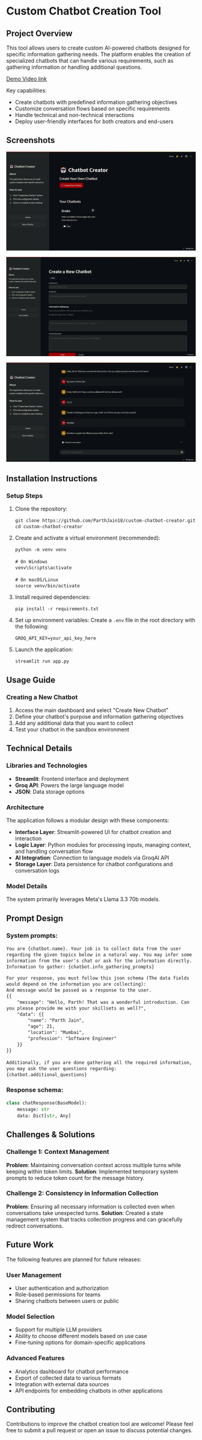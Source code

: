 # Custom Chatbot Creation Tool

## Project Overview

This tool allows users to create custom AI-powered chatbots designed for specific information gathering needs. The platform enables the creation of specialized chatbots that can handle various requirements, such as gathering information or handling additional questions.

[Demo Video link](https://youtu.be/9S1927evjCk)

Key capabilities:
- Create chatbots with predefined information gathering objectives
- Customize conversation flows based on specific requirements
- Handle technical and non-technical interactions
- Deploy user-friendly interfaces for both creators and end-users



## Screenshots

![Home Page](assets/image1.png)

![Create Chatbot](assets/image2.png)

![Chatbot Interface](assets/image3.png)

## Installation Instructions

### Setup Steps

1. Clone the repository:
   ```
   git clone https://github.com/ParthJain18/custom-chatbot-creator.git
   cd custom-chatbot-creator
   ```

2. Create and activate a virtual environment (recommended):
   ```
   python -m venv venv
   
   # On Windows
   venv\Scripts\activate
   
   # On macOS/Linux
   source venv/bin/activate
   ```

3. Install required dependencies:
   ```
   pip install -r requirements.txt
   ```

4. Set up environment variables:
   Create a `.env` file in the root directory with the following:
   ```
   GROQ_API_KEY=your_api_key_here
   ```

5. Launch the application:
   ```
   streamlit run app.py
   ```

## Usage Guide

### Creating a New Chatbot

1. Access the main dashboard and select "Create New Chatbot"
2. Define your chatbot's purpose and information gathering objectives
3. Add any additional data that you want to collect
4. Test your chatbot in the sandbox environment

## Technical Details

### Libraries and Technologies
- **Streamlit**: Frontend interface and deployment
- **Groq API**: Powers the large language model
- **JSON**: Data storage options

### Architecture
The application follows a modular design with these components:
- **Interface Layer**: Streamlit-powered UI for chatbot creation and interaction
- **Logic Layer**: Python modules for processing inputs, managing context, and handling conversation flow
- **AI Integration**: Connection to language models via GroqAI API
- **Storage Layer**: Data persistence for chatbot configurations and conversation logs

### Model Details
The system primarily leverages Meta's Llama 3.3 70b models.

## Prompt Design

### System prompts:

```
You are {chatbot.name}. Your job is to collect data from the user regarding the given topics below in a natural way. You may infer some information from the user's chat or ask for the information directly.
Information to gather: {chatbot.info_gathering_prompts}
```

```
For your response, you must follow this json schema (The data fields would depend on the information you are collecting):
And message would be passed as a response to the user.
{{
    "message": "Hello, Parth! That was a wonderful introduction. Can you please provide me with your skillsets as well?",
    "data": {{
        "name": "Parth Jain",
        "age": 21,
        "location": "Mumbai",
        "profession": "Software Engineer"
    }}
}}

Additionally, if you are done gathering all the required information, you may ask the user questions regarding: {chatbot.additional_questions}
```

### Response schema:

```python
class chatResponse(BaseModel):
    message: str
    data: Dict[str, Any]
```


## Challenges & Solutions

### Challenge 1: Context Management
**Problem**: Maintaining conversation context across multiple turns while keeping within token limits.
**Solution**: Implemented temporary system prompts to reduce token count for the message history.

### Challenge 2: Consistency in Information Collection
**Problem**: Ensuring all necessary information is collected even when conversations take unexpected turns.
**Solution**: Created a state management system that tracks collection progress and can gracefully redirect conversations.

## Future Work

The following features are planned for future releases:

### User Management
- User authentication and authorization
- Role-based permissions for teams
- Sharing chatbots between users or public

### Model Selection
- Support for multiple LLM providers
- Ability to choose different models based on use case
- Fine-tuning options for domain-specific applications

### Advanced Features
- Analytics dashboard for chatbot performance
- Export of collected data to various formats
- Integration with external data sources
- API endpoints for embedding chatbots in other applications


## Contributing

Contributions to improve the chatbot creation tool are welcome! Please feel free to submit a pull request or open an issue to discuss potential changes.
